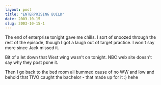 ```yaml
---
layout: post
title: "ENTERPRISING BUILD"
date: 2003-10-15
slug: 2003-10-15-1
---
```


The end of enterprise tonight gave me chills.  I sort of snoozed through the rest of the episode, though I got a laugh out of target practice.  I won&apos;t say more since Jack missed it.

Bit of a let down that West wing wasn&apos;t on tonight.  NBC web site doesn&apos;t say why they post pone it.

Then I go back to the bed room all bummed cause of no WW and low and behold that TIVO caught the bachelor - that made up for it :) hehe

